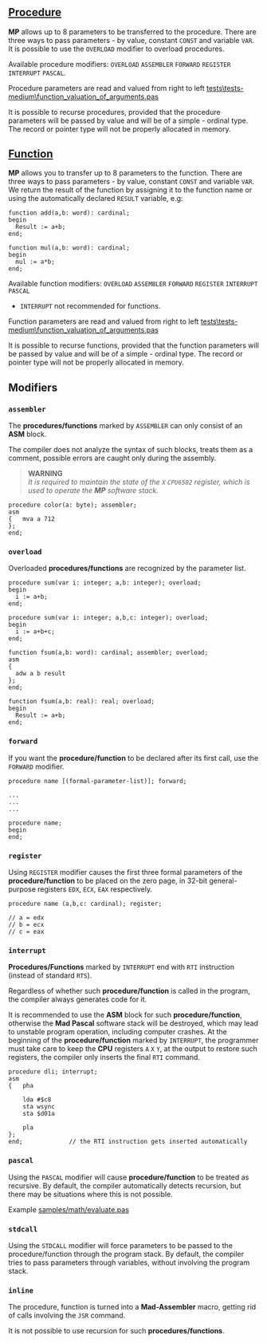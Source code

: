 #

## [Procedure](https://www.freepascal.org/docs-html/ref/refch14.html#x173-19500014)

**MP** allows up to 8 parameters to be transferred to the procedure. There are three ways to pass parameters - by value, constant `CONST` and variable `VAR`. It is possible to use the `OVERLOAD` modifier to overload procedures.

Available procedure modifiers: `OVERLOAD` `ASSEMBLER` `FORWARD` `REGISTER` `INTERRUPT` `PASCAL`.

Procedure parameters are read and valued from right to left [tests\tests-medium\function_valuation_of_arguments.pas](https://github.com/tebe6502/Mad-Pascal/blob/master/samples/tests/tests-medium/function_valuation_of_arguments.pas)

It is possible to recurse procedures, provided that the procedure parameters will be passed by value and will be of a simple - ordinal type. The record or pointer type will not be properly allocated in memory.

## [Function](https://www.freepascal.org/docs-html/ref/refch14.html#x173-19500014)

**MP** allows you to transfer up to 8 parameters to the function. There are three ways to pass parameters - by value, constant `CONST` and variable `VAR`. We return the result of the function by assigning it to the function name or using the automatically declared `RESULT` variable, e.g:

```delphi
function add(a,b: word): cardinal;
begin
  Result := a+b;
end;

function mul(a,b: word): cardinal;
begin
  mul := a*b;
end;
```

Available function modifiers: `OVERLOAD` `ASSEMBLER` `FORWARD` `REGISTER` `INTERRUPT` `PASCAL`

- `INTERRUPT` not recommended for functions.

Function parameters are read and valued from right to left [tests\tests-medium\function_valuation_of_arguments.pas](https://github.com/tebe6502/Mad-Pascal/blob/master/samples/tests/tests-medium/function_valuation_of_arguments.pas)

It is possible to recurse functions, provided that the function parameters will be passed by value and will be of a simple - ordinal type. The record or pointer type will not be properly allocated in memory.

## Modifiers

### `assembler`

The **procedures/functions** marked by `ASSEMBLER` can only consist of an **ASM** block. 

The compiler does not analyze the syntax of such blocks, treats them as a comment, possible errors are caught only during the assembly.

> **WARNING**  
> _It is required to maintain the state of the `X` `CPU6502` register, which is used to operate the **MP** software stack._

```delphi
procedure color(a: byte); assembler;
asm
{   mva a 712
};
end;
```

### `overload`

Overloaded **procedures/functions** are recognized by the parameter list.

```delphi
procedure sum(var i: integer; a,b: integer); overload;
begin
  i := a+b;
end;

procedure sum(var i: integer; a,b,c: integer); overload;
begin
  i := a+b+c;
end;

function fsum(a,b: word): cardinal; assembler; overload;
asm
{
  adw a b result
};
end;

function fsum(a,b: real): real; overload;
begin
  Result := a+b;
end;
```

### `forward`

If you want the **procedure/function** to be declared after its first call, use the `FORWARD` modifier.

```delphi
procedure name [(formal-parameter-list)]; forward;

...
...
...

procedure name;
begin
end;
```

### `register`

Using `REGISTER` modifier causes the first three formal parameters of the **procedure/function** to be placed on the zero page, in 32-bit general-purpose registers `EDX`, `ECX`, `EAX` respectively.

```delphi
procedure name (a,b,c: cardinal); register;

// a = edx
// b = ecx
// c = eax
```

### `interrupt`

**Procedures/Functions** marked by `INTERRUPT` end with `RTI` instruction (instead of standard `RTS`).

Regardless of whether such **procedure/function** is called in the program, the compiler always generates code for it.

It is recommended to use the **ASM** block for such **procedure/function**, otherwise the **Mad Pascal** software stack will be destroyed, which may lead to unstable program operation, including computer crashes. At the beginning of the **procedure/function** marked by `INTERRUPT`, the programmer must take care to keep the **CPU** registers `A` `X` `Y`, at the output to restore such registers, the compiler only inserts the final `RTI` command.

```delphi
procedure dli; interrupt;
asm
{   pha

    lda #$c8
    sta wsync
    sta $d01a

    pla
};
end;             // the RTI instruction gets inserted automatically
```

### `pascal`

Using the `PASCAL` modifier will cause **procedure/function** to be treated as recursive. By default, the compiler automatically detects recursion, but there may be situations where this is not possible.

Example [samples/math/evaluate.pas](https://github.com/tebe6502/Mad-Pascal/blob/master/samples/a8/math/evaluate.pas)

### `stdcall`

Using the `STDCALL` modifier will force parameters to be passed to the procedure/function through the program stack. By default, the compiler tries to pass parameters through variables, without involving the program stack.

### `inline`

The procedure, function is turned into a **Mad-Assembler** macro, getting rid of calls involving the `JSR` command.

It is not possible to use recursion for such **procedures/functions**.

